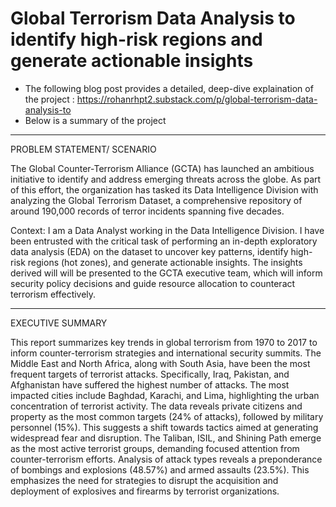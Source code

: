 # Global Terrorism Data Analysis to identify high-risk regions and generate actionable insights

- The following blog post provides a detailed, deep-dive explaination of the project : https://rohanrhpt2.substack.com/p/global-terrorism-data-analysis-to
- Below is a summary of the project
---
PROBLEM STATEMENT/ SCENARIO

The Global Counter-Terrorism Alliance (GCTA) has launched an ambitious initiative to identify and address emerging threats across the globe. As part of this effort, the organization has tasked its Data Intelligence Division with analyzing the Global Terrorism Dataset, a comprehensive repository of around 190,000 records of terror incidents spanning five decades.

Context:
I am a Data Analyst working in the Data Intelligence Division. I have been entrusted with the critical task of performing an in-depth exploratory data analysis (EDA) on the dataset to uncover key patterns, identify high-risk regions (hot zones), and generate actionable insights. The insights derived will will be presented to the GCTA executive team, which will inform security policy decisions and guide resource allocation to counteract terrorism effectively.

---

EXECUTIVE SUMMARY


This report summarizes key trends in global terrorism from 1970 to 2017 to inform counter-terrorism strategies and international security summits. The Middle East and North Africa, along with South Asia, have been the most frequent targets of terrorist attacks. Specifically, Iraq, Pakistan, and Afghanistan have suffered the highest number of attacks. The most impacted cities include Baghdad, Karachi, and Lima, highlighting the urban concentration of terrorist activity. The data reveals private citizens and property as the most common targets (24% of attacks), followed by military personnel (15%). This suggests a shift towards tactics aimed at generating widespread fear and disruption. The Taliban, ISIL, and Shining Path emerge as the most active terrorist groups, demanding focused attention from counter-terrorism efforts. Analysis of attack types reveals a preponderance of bombings and explosions (48.57%) and armed assaults (23.5%). This emphasizes the need for strategies to disrupt the acquisition and deployment of explosives and firearms by terrorist organizations.
